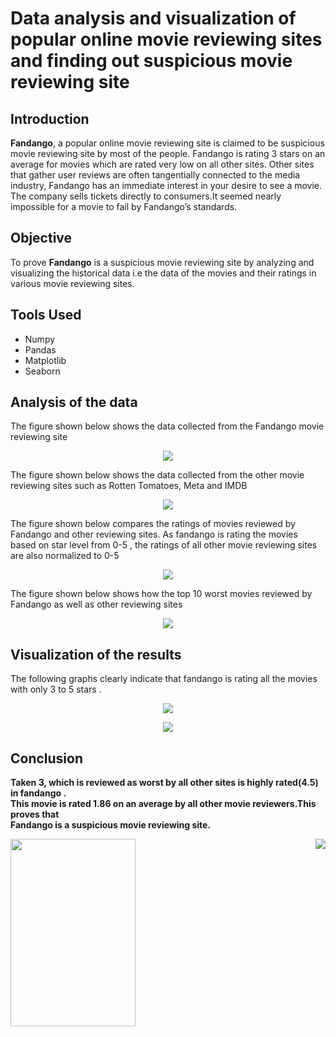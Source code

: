 <h1>Data analysis and visualization of popular online movie reviewing sites and finding out suspicious movie reviewing site</h1>
<h2>Introduction</h2>
<strong>Fandango</strong>, a popular online movie reviewing site is claimed to be suspicious movie reviewing site by most of the people.
Fandango is rating 3 stars on an average for  movies  which are rated very low on all other sites. Other sites that gather user reviews are often tangentially connected to the media industry, Fandango has an immediate interest in your desire to see a movie. The company sells tickets directly to consumers.It seemed nearly impossible for a movie to fail by Fandango’s standards.
<h2>Objective</h2>
To prove <strong>Fandango</strong> is a suspicious movie reviewing site by analyzing and visualizing the historical data i.e the data of the movies and their ratings in various movie reviewing sites.
<h2>Tools Used</h2>
<ul>
<li>Numpy</li>
<li>Pandas</li>
<li>Matplotlib</li>
<li>Seaborn</li>
</ul>
<h2>Analysis of the data</h2>
<p>The figure shown below shows the data collected from the Fandango movie reviewing site</p>
<p align="center"><img src="https://user-images.githubusercontent.com/109975786/211799054-65044b7e-efb8-49e8-9341-8bd743e29e44.JPG"></p>

<p>The figure shown below shows the data collected from the other movie reviewing sites such as Rotten Tomatoes, Meta and IMDB</p>
<p align="center"><img src="https://user-images.githubusercontent.com/109975786/211799075-64e4fa94-1117-477c-9036-ffcc2ea3fcf0.JPG"></p>
<p>The figure shown below  compares the ratings of movies reviewed by Fandango and other reviewing sites. As fandango is rating the movies based on star level from 0-5 , the ratings of all other movie reviewing sites are also normalized to 0-5</p>

<p align="center"><img src="https://user-images.githubusercontent.com/109975786/211799085-ccba824d-105c-45ad-8255-66aefaa25b7f.JPG"></p>
<p>The figure shown below  shows how the top 10 worst movies reviewed by Fandango as well as other reviewing sites</p>
<p align="center"><img src="https://user-images.githubusercontent.com/109975786/211799103-5de0897d-b745-445d-abb0-af1a5b1e1f03.JPG"></p>
<h2>Visualization of the results</h2>
<p>The following graphs clearly indicate that fandango is rating all the movies with only 3 to 5 stars . 
<p align="center"><img src="https://user-images.githubusercontent.com/109975786/211799162-d85a2a31-465d-4876-a390-a0274f12aac4.JPG"></p>
<p align="center"><img src="https://user-images.githubusercontent.com/109975786/211799243-79f79988-bd49-4be0-89b2-86b43dfe0cda.JPG"></p>
<h2>Conclusion</h2><p><strong>Taken 3, which is reviewed as worst by all other sites is highly rated(4.5) in fandango .<br> This movie is rated 1.86 on an average by all other movie reviewers.This proves that <br>Fandango is a suspicious movie reviewing site.</strong></p>
 <p >
<img src="https://user-images.githubusercontent.com/109975786/211799891-1ff26f9b-0e51-4b85-a901-c389c784ffeb.JPG" height=300px width=200px align="center">
<img src="https://user-images.githubusercontent.com/109975786/211801190-93051f3a-686f-44de-a8e5-48511c74c71c.JPG" align="right">
</p>

